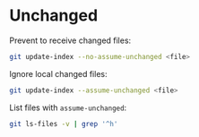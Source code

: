 # Unchanged

Prevent to receive changed files:

```bash
git update-index --no-assume-unchanged <file>
```

Ignore local changed files:

```bash
git update-index --assume-unchanged <file>
```

List files with `assume-unchanged`:

```bash
git ls-files -v | grep '^h'
```
